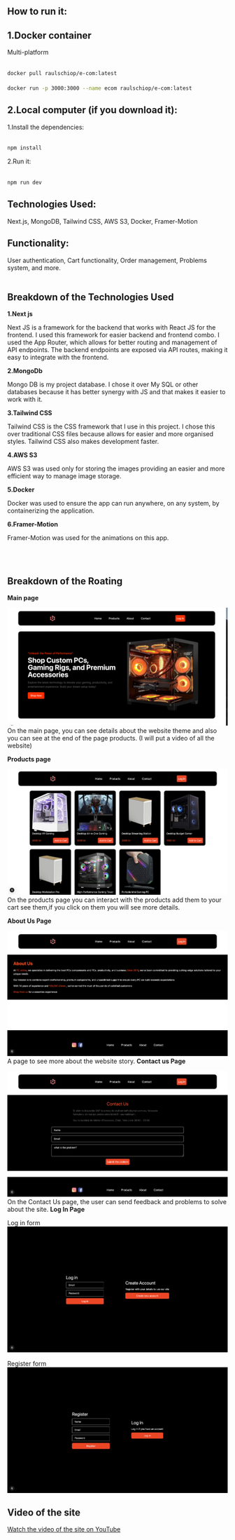 
## How to run it:

## 1.Docker container

Multi-platform

```bash

docker pull raulschiop/e-com:latest

docker run -p 3000:3000 --name ecom raulschiop/e-com:latest

```

## 2.Local computer (if you download it):

1.Install the dependencies:
 ```bash

 npm install

```
2.Run it:
 ```bash

 npm run dev

```

## Technologies Used:
Next.js, MongoDB, Tailwind CSS, AWS S3, Docker, Framer-Motion

## Functionality:
User authentication, Cart functionality, Order management, Problems system, and more.
<br></br>

## Breakdown of the Technologies Used

__1.Next js__

Next JS is a framework for the backend that works with React JS for the frontend. I used this framework for easier backend and frontend combo.
I used the App Router, which allows for better routing and management of API endpoints. The backend endpoints are exposed via API routes, making it easy to integrate with the frontend.

__2.MongoDb__

Mongo DB is my project database. I chose it over My SQL  or other databases because it has better synergy with JS and that makes it easier to work with it.

__3.Tailwind CSS__

Tailwind CSS is the CSS framework that I use in this project. I chose this over traditional CSS files because allows for easier and more organised styles. Tailwind CSS also makes development faster.

__4.AWS S3__

AWS S3 was used only for storing the images providing an easier and more efficient way to manage image storage.

__5.Docker__

Docker was used to ensure the app can run anywhere, on any system, by containerizing the application.

__6.Framer-Motion__

Framer-Motion was used for the animations on this app.

<br></br>

## Breakdown of the Roating

__Main page__

![Main page](/public/mainPage.png)
On the main page, you can see details about the website theme and also you can see at the end of the page products. (I will put a video of all the website)

__Products page__

![Products page](/public/productsPage.png)
On the products page you can interact with the products add them to your cart see them,if you click on them you will see more details.

__About Us Page__

![About us](/public/aboutUsPage.png)
A page to see more about the website story.
__Contact us Page__

![Contact us Page](/public/contactUsPage.png)
On the Contact Us page, the user can send feedback and problems to solve about the site.
__Log In Page__

Log in form
![ log in](/public/loginPage.png)

Register form
![register page](/public/registerPage.png)

## Video of the site

[Watch the video of the site on YouTube](https://youtu.be/nCYoxLLtJjA)
